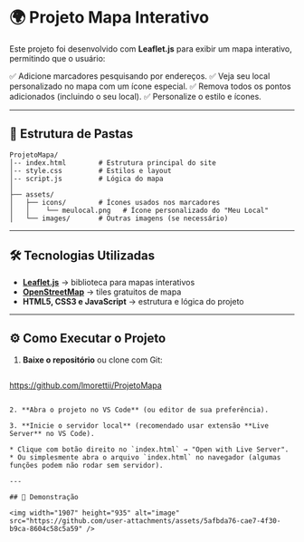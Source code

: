 # 🌍 Projeto Mapa Interativo

Este projeto foi desenvolvido com **Leaflet.js** para exibir um mapa interativo, permitindo que o usuário:

✅ Adicione marcadores pesquisando por endereços.
✅ Veja seu local personalizado no mapa com um ícone especial.
✅ Remova todos os pontos adicionados (incluindo o seu local).
✅ Personalize o estilo e ícones.

---

## 📂 Estrutura de Pastas

```
ProjetoMapa/
│-- index.html        # Estrutura principal do site
│-- style.css         # Estilos e layout
│-- script.js         # Lógica do mapa
│
├── assets/
│   ├── icons/        # Ícones usados nos marcadores
│   │    └── meulocal.png   # Ícone personalizado do "Meu Local"
│   └── images/       # Outras imagens (se necessário)
```

---

## 🛠️ Tecnologias Utilizadas

* **[Leaflet.js](https://leafletjs.com/)** → biblioteca para mapas interativos
* **[OpenStreetMap](https://www.openstreetmap.org/)** → tiles gratuitos de mapa
* **HTML5, CSS3 e JavaScript** → estrutura e lógica do projeto

---

## ⚙️ Como Executar o Projeto

1. **Baixe o repositório** ou clone com Git:

   ```bash
https://github.com/lmorettii/ProjetoMapa
   ```

2. **Abra o projeto no VS Code** (ou editor de sua preferência).

3. **Inicie o servidor local** (recomendado usar extensão **Live Server** no VS Code).

   * Clique com botão direito no `index.html` → "Open with Live Server".
   * Ou simplesmente abra o arquivo `index.html` no navegador (algumas funções podem não rodar sem servidor).

---

## 📸 Demonstração

<img width="1907" height="935" alt="image" src="https://github.com/user-attachments/assets/5afbda76-cae7-4f30-b9ca-8604c58c5a59" />


